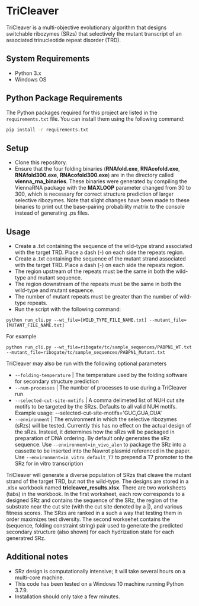 # TriCleaver

TriCleaver is a multi-objective evolutionary algorithm that designs switchable ribozymes (SRzs) that selectively the mutant transcript of an associated trinucleotide repeat disorder (TRD).

## System Requirements
- Python 3.x
- Windows OS
    
## Python Package Requirements
    
The Python packages required for this project are listed in the `requirements.txt` file. You can install them using the following command:

```bash
pip install -r requirements.txt
```

## Setup

- Clone this repository.
- Ensure that the four folding binaries (**RNAfold.exe**, **RNAcofold.exe**, **RNAfold300.exe**, **RNAcofold300.exe**) are in the directory called **vienna_rna_binaries**. These binaries were generated by compiling the ViennaRNA package with the **MAXLOOP** parameter changed from 30 to 300, which is necessary for correct structure prediction of larger selective ribozymes. Note that slight changes have been made to these binaries to print out the base-pairing probability matrix to the console instead of generating .ps files.

## Usage

- Create a .txt containing the sequence of the wild-type strand associated with the target TRD. Place a dash (-) on each side the repeats region.
- Create a .txt containing the sequence of the mutant strand associated with the target TRD. Place a dash (-) on each side the repeats region.
- The region upstream of the repeats must be the same in both the wild-type and mutant sequence. 
- The region downstream of the repeats must be the same in both the wild-type and mutant sequence. 
- The number of mutant repeats must be greater than the number of wild-type repeats.
- Run the script with the following command:

`python run_cli.py --wt_file=[WILD_TYPE_FILE_NAME.txt] --mutant_file=[MUTANT_FILE_NAME.txt]`

For example

`python run_cli.py --wt_file=ribogate/tc/sample_sequences/PABPN1_WT.txt --mutant_file=ribogate/tc/sample_sequences/PABPN1_Mutant.txt`

TriCleaver may also be run with the following optional parameters

- `--folding-temperature` | The temperature used by the folding software for secondary structure prediction
- `--num-processes` | The number of processes to use during a TriCleaver run
- `--selected-cut-site-motifs` | A comma delimeted list of NUH cut site motifs to be targeted by the SRzs. Defaults to all valid NUH motifs. Example usage: --selected-cut-site-motifs='GUC,GUA,CUA'
- `--environment` | The environment in which the selective ribozymes (sRzs) will be tested. Currently this has no effect on the actual design of the sRzs. Instead, it determines how the sRzs will be packaged in preparation of DNA ordering. By default only generates the sRz sequence. Use `--environment=in_vivo_alen` to package the SRz into a cassette to be inserted into the Nawrot plasmid referenced in the paper. Use `--environment=in_vitro_default_T7` to prepend a T7 promoter to the SRz for in vitro transcription

TriCleaver will generate a diverse population of SRzs that cleave the mutant strand of the target TRD, but not the wild-type. The designs are stored in a .xlsx workbook named **tricleaver_results.xlsx**. There are two worksheets (tabs) in the workbook. In the first worksheet, each row corresponds to a designed SRz and contains the sequence of the SRz, the region of the substrate near the cut site (with the cut site denoted by a |), and various fitness scores. The SRzs are ranked in a such a way that testing them in order maximizes test diversity. The second worksehet contains the (sequence, folding constraint string) pair used to generate the predicted secondary structure (also shown) for each hydrization state for each generatred SRz.

## Additional notes
- SRz design is computationally intensive; it will take several hours on a multi-core machine.
- This code has been tested on a Windows 10 machine running Python 3.7.9.
- Installation should only take a few minutes.